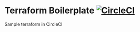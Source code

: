 # Terraform Boilerplate [![CircleCI](https://circleci.com/gh/khalidharun/terraform-boilerplate.svg?style=svg)](https://circleci.com/gh/khalidharun/terraform-boilerplate)

Sample terraform in CircleCI
